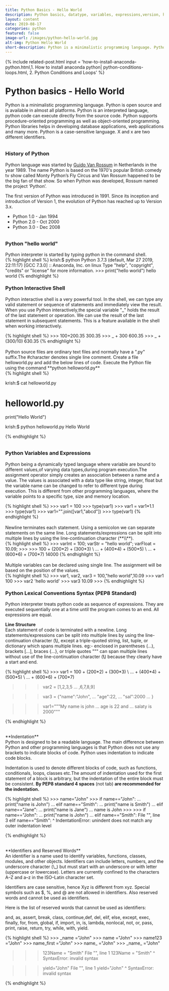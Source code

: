 ```yaml
---
title: Python Basics - Hello World
description: Python basics, datatype, variables, expressions,version, history, comments, docstring, keywords, lexical conventions, PEP8 standards
layout: content
date: 2019-08-17
categories: python
featured: false 
image-url: /images/python-hello-world.jpg
alt-img: Python Hello World
short-description: Python is a minimalistic programming language. Python is open source and is available in almost all platforms. Python is an interpreted language, python code can execute directly from the source code. Python supports procedure-oriented programming as well as object-oriented programming. Python libraries helps in developing database applications, web applications and many more.
---
```


{%
include related-post.html
input = 
'how-to-install-anaconda-python.html,1. How to install anaconda python|
python-conditions-loops.html, 2. Python Conditions and Loops'
%}

<h1 style="padding-top: 60px; margin-top: -40px;">Python basics - Hello World</h1>

Python is a minimalistic programming language. Python is open source and is available in almost all platforms. Python is an interpreted language, python code can execute directly from the source code. Python supports procedure-oriented programming as well as object-oriented programming. Python libraries helps in developing database applications, web applications and many more. Python is a case-sensitive language. X and x are two different identifiers.

<h3 style="padding-top: 60px; margin-top: -40px;">History of Python</h3>
Python language was started by <a href="https://en.wikipedia.org/wiki/Guido_van_Rossum" target="_blank">Guido Van Rossum</a> in Netherlands in the year 1989. The name Python is based on the 1970's popular British comedy tv show called Monty Python’s Fly Circus and Van Rossum happened to be the big fan of that show. So when Python was developed, Rossum named the project ‘Python’.

The first version of Python was introduced in 1991. Since its inception and introduction of Version 1, the evolution of Python has reached up to Version 3.x.
<ul>
    <li>Python 1.0 - Jan 1994</li>
    <li>Python 2.0 - Oct 2000</li>
    <li>Python 3.0 - Dec 2008</li>
</ul>


<h3 style="padding-top: 60px; margin-top: -40px;">Python "hello world"</h3>
Python interpreter is started by typing python in the command shell.

<div class="card">
<div class="card-body">
{% highlight shell %}
krish:$ python
Python 3.7.3 (default, Mar 27 2019, 22:11:17) 
[GCC 7.3.0] :: Anaconda, Inc. on linux
Type "help", "copyright", "credits" or "license" for more information.
>>> print("hello world")
hello world
{% endhighlight %}
</div>
</div>

<h3 style="padding-top: 60px; margin-top: -40px;">Python Interactive Shell</h3>

Python interactive shell is a very powerful tool. In the shell, we can type any valid statement or sequence of statements and immediately view the result. When you use Python interactively,the special variable "\_\" holds the result of the last statement or operation. We can use the result of the last statement in subsequent statements. This is a feature available in the shell when working interactively.

<div class="card">
<div class="card-body">
{% highlight shell %}
>>> 100+200.35
300.35
>>> _ + 300
600.35
>>> _ + (300/10)
630.35
{% endhighlight %}
</div>
</div>

<br>
Python source files are ordinary text files and normally have a ".py" suffix.The #character denotes single line comment. Create a file helloworld.py and add the below lines of code. Execute the Python file using the command **python helloworld.py**

<div class="card">
<div class="card-body">
{% highlight shell %}

krish:$ cat helloworld.py 
# helloworld.py
print("Hello World")

krish:$ python helloworld.py 
Hello World

{% endhighlight %}
</div>
</div>


<h3 style="padding-top: 60px; margin-top: -40px;">Python Variables and Expressions</h3>

Python being a dynamically typed language where variable are bound to different values,of varying data types,during program execution.The assignment operator simply creates an association between a name and a value. The values is associated with a data type like string, integer, float but the variable name can be changed to refer to different type during execution. This is different from other programming languages, where the variable points to a specific type, size and memory location.

<div class="card">
<div class="card-body">
{% highlight shell %}
>>> var1 = 100
>>> type(var1)
<class 'int'>
>>> var1 = var1*1.1
>>> type(var1)
<class 'float'>
>>> var1="".join([var1,"abcd"])
>>> type(var1)
<class 'str'>
{% endhighlight %}
</div>
</div>

<br>
Newline terminates each statement. Using a semicolon we can separate statements on the same line. Long statements/expressions can be split into 
multiple lines by using the line-continuation character (**\\**).

<div class="card">
<div class="card-body">
{% highlight shell %}
>>> varInt = 100; varStr = "hello world"; varFloat = 10.09; 
>>>
>>> 100 + (200*2) + (300*3) \
... + (400*4) + (500*5) \
... + (600*6) + (700*7)
14000
{% endhighlight %}
</div>
</div>

<br>
Multiple variables can be declared using single line. The assignment will be based on the position of the values.

<div class="card">
<div class="card-body">
{% highlight shell %}
>>> var1, var2, var3 = 100,"hello world",10.09
>>> var1
100
>>> var2
'hello world'
>>> var3
10.09
>>> 
{% endhighlight %}
</div>
</div>

<h3 style="padding-top: 60px; margin-top: -40px;">Python Lexical Conventions Syntax (PEP8 Standard)</h3>

Python interpreter treats python code as sequence of expressions. They are executed sequentially one at a time until the program comes to an end. All expressions are equal.

**Line Structure** <br>
Each statement of code is terminated with a newline. Long statements/expressions can be split into multiple lines by using the line-continuation character (**\\**), except a triple-quoted string, list, tuple, or dictionary which spans multiple lines. eg:- enclosed in parentheses (...), brackets [...], braces {...}, or triple quotes """ can span multiple lines without use of the line-continuation character (**\\**) because they clearly have a start and end.

<div class="card">
<div class="card-body">
{% highlight shell %}
>>> var1 = 100 + (200*2) + (300*3) \
... + (400*4) + (500*5) \
... + (600*6) + (700*7)

>>> var2 = [1,2,3,5
... ,6,7,8,9]

>>> var3 = {"name":"John",
... "age":22,
... "sal":2000
... }

>>> var1="""My name is john
... age is 22 and
... salaty is 2000"""

{% endhighlight %}
</div>
</div>

<br>
**Indentation**<br>
Python is designed to be a readable language. The main difference between Python and other programming languages is that Python does not use any brackets to indicate blocks of code. Python uses indentation to indicate code blocks.

Indentation is used to denote different blocks of code, such as functions, conditionals, loops, classes etc.The amount of indentation used for the first statement of a block is arbitrary, but the indentation of the entire block must be consistent. **By PEP8 standard 4 spaces** (not tab) **are recommended for the indentation.**

<div class="card">
<div class="card-body">
{% highlight shell %}
>>> name="John"
>>> if name=="John":
...     print("name is John")
... elif name=="Smith":
...     print("name is Smith")
... elif name=="Jane":
...     print("name is Jane")
... 
name is John
>>>
>>> if name=="John":
...     print("name is John")
...   elif name=="Smith":
  File "<stdin>", line 3
    elif name=="Smith":
                      ^
IndentationError: unindent does not match any outer indentation level


{% endhighlight %}
</div>
</div>

<br>
**Identifiers and Reserved Words**<br>
An identifier is a name used to identify variables, functions, classes, modules, and other objects. Identifiers can include letters, numbers, and the underscore character (\_) but must start with an underscore or with letter (uppercase or lowercase). Letters are currently confined to the
characters A–Z and a–z in the ISO–Latin character set. 

Identifiers are case sensitive, hence Xyz is different from xyz. Special symbols such as $, %, and @ are not allowed in identifiers. Also reserved words and cannot be used as identifiers. 

Here is the list of reserved words that cannot be used as identifiers:

and, as, assert, break, class, continue,def, del, elif, else, except, exec, finally, for, from, global, if, import, in, is, lambda, nonlocal, not, or, pass, print, raise, return, try, while, with, yield.


<div class="card">
<div class="card-body">
{% highlight shell %}
>>> _name ="John"
>>> name ="John"
>>> name123 ="John"
>>> name_first ="John"
>>> name_ ="John"
>>> _name_ ="John"

>>> 123Name = "Smith"
  File "<stdin>", line 1
    123Name = "Smith"
          ^
SyntaxError: invalid syntax

>>> yield="John"
  File "<stdin>", line 1
    yield="John"
         ^
SyntaxError: invalid syntax

{% endhighlight %}
</div>
</div>